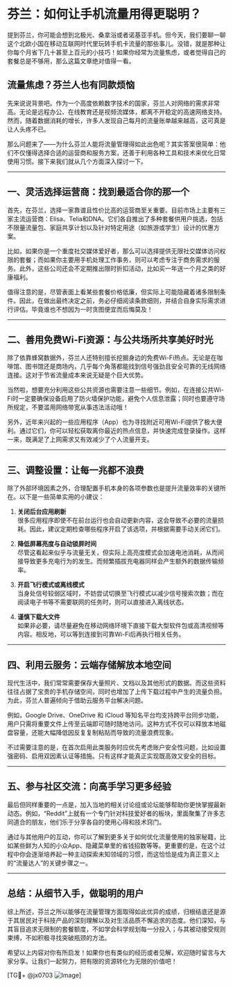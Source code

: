 # 芬兰：如何让手机流量用得更聪明？

提到芬兰，你可能会想到北极光、桑拿浴或者诺基亚手机。但今天，我们要聊一聊这个北欧小国在移动互联网时代里玩转手机卡流量的那些事儿。没错，就是那种让你每个月省下几十甚至上百元的小技巧！如果你经常为流量焦虑，或者觉得自己的套餐总是不够用，那么这篇文章绝对值得一看。

## 流量焦虑？芬兰人也有同款烦恼

先来说说背景吧。作为一个高度依赖数字技术的国家，芬兰人对网络的需求非常高。无论是远程办公、在线教育还是视频流媒体，都离不开稳定的高速网络支持。然而，随着数据消耗的增长，许多人发现自己每月的流量账单越来越高，这可真是让人头疼不已。

那么问题来了——为什么芬兰人能将流量管理得如此出色呢？其实答案很简单：他们不仅懂得选择合适的运营商和服务方案，还善于利用各种工具和技术来优化日常使用习惯。接下来我们就从几个方面深入探讨一下。

---

## 一、灵活选择运营商：找到最适合你的那一个

首先，在芬兰，选择一家靠谱且性价比高的运营商至关重要。目前市场上主要有三家主流运营商：Elisa、Telia和DNA。它们各自推出了多种套餐供用户挑选，包括不限量流量包、家庭共享计划以及针对特定用途（如旅游或学生）设计的优惠方案。

比如，如果你是一个重度社交媒体爱好者，那么可以选择提供无限社交媒体访问权限的套餐；而如果你主要用手机处理工作事务，则可以考虑专注于商务需求的服务。此外，这些公司还会不定期推出限时折扣活动，比如买一年送一个月之类的好康福利。

值得注意的是，尽管表面上看某些套餐价格低廉，但实际上可能隐藏着诸多限制条件。因此，在做出最终决定之前，务必仔细阅读条款细则，并结合自身实际需求进行评估。毕竟谁也不想因为一时贪图便宜而后悔莫及！

---

## 二、善用免费Wi-Fi资源：与公共场所共享美好时光

除了依靠蜂窝数据外，芬兰人还特别擅长挖掘身边的免费Wi-Fi热点。无论是在咖啡馆、图书馆还是商场内，几乎每个角落都能找到信号强劲且安全可靠的无线网络连接。这对于节省流量成本来说无疑是个巨大优势。

当然啦，想要充分利用这些公共资源也需要注意一些细节。例如，在连接公共Wi-Fi时一定要确保设备启用了防火墙保护功能，避免个人信息泄露；同时也要遵守场所规定，不要滥用网络带宽从事违法活动哦！

另外，近年来兴起的一些应用程序（App）也为寻找附近可用Wi-Fi提供了极大便利。通过它们，你可以轻松获取离你最近的热点信息，并快速完成登录操作。这样一来，既满足了上网需求又有效减少了个人流量开支。

---

## 三、调整设置：让每一兆都不浪费

除了外部环境因素之外，合理配置手机本身的各项参数也是提升流量效率的关键所在。以下是一些简单实用的小建议：

1. **关闭后台应用刷新**  
   很多应用程序即使不在前台运行也会自动更新内容，这会导致不必要的流量损耗。因此，建议定期检查哪些程序开启了该选项，并根据需要手动关闭它们。

2. **降低屏幕亮度与自动锁屏时间**  
   尽管这看起来似乎与流量无关，但实际上高亮度模式会加速电池消耗，从而间接导致更多充电行为的发生。而频繁插拔充电器同样会产生额外的数据传输频率。

3. **开启飞行模式或离线模式**  
   当身处信号较弱区域时，不妨尝试切换至飞行模式以减少信号搜索次数；而在阅读电子书等不需要联网的任务时，则可以直接进入离线状态。

4. **谨慎下载大文件**  
   如果非必要，请尽量避免在移动网络环境下直接下载大型软件包或高清视频等内容。相反地，可以等到连接到可靠Wi-Fi后再执行相关任务。

---

## 四、利用云服务：云端存储解放本地空间

现代生活中，我们常常需要保存大量照片、文档以及其他形式的数据。而这些资料往往占据了宝贵的手机存储空间，同时也增加了上传下载过程中产生的流量负担。为此，芬兰人普遍倾向于借助云服务平台解决问题。

例如，Google Drive、OneDrive 和 iCloud 等知名平台均支持跨平台同步功能，用户只需将重要文件上传至云端即可随时随地访问。这种方式不仅可以释放本地磁盘容量，还能大幅降低因反复复制粘贴而导致的流量浪费现象。

不过需要注意的是，在首次启用此类服务时应优先考虑账户安全性问题，比如设置强密码、启用双因素认证等措施。只有这样才能真正实现既高效又安全的目标。

---

## 五、参与社区交流：向高手学习更多经验

最后但同样重要的一点是，加入当地的相关讨论组或论坛能够帮助你更快掌握最新动态。例如，“Reddit”上就有一个专门针对科技爱好者的板块，里面聚集了许多志同道合的朋友，他们乐于分享各自的使用心得和技术窍门。

通过与其他用户的互动，你可以了解到更多关于如何优化流量使用的独家秘籍，比如某些鲜为人知的小众App、隐藏菜单里的省钱招数等等。更重要的是，在这个过程中你会逐渐培养起一种主动探索未知领域的习惯，而这恰恰是成为真正意义上的“流量达人”的关键步骤之一。

---

## 总结：从细节入手，做聪明的用户

综上所述，芬兰之所以能够在流量管理方面取得如此优异的成绩，归根结底还是源于其居民对于科技产品的深刻理解以及对生活品质不懈追求的态度。他们深知，与其盲目追求无限制的套餐额度，不如学会科学规划每一分投入；与其被动接受规则束缚，不如积极寻找突破瓶颈的方法。

希望以上内容对你有所启发！如果你也有类似的经历或者见解，欢迎随时留言与大家分享。让我们一起努力，把有限的资源转化为无限的价值吧！

[TG💪+ @jx0703 ![Image](https://github.com/user-attachments/assets/dbca1d08-cadb-493c-b0ec-ad6f7a83f270)]